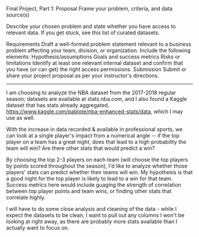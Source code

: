 Final Project, Part 1: Proposal
Frame your problem, criteria, and data source(s)

Describe your chosen problem and state whether you have access to relevant data. If you get stuck, see this list of curated datasets.

Requirements
Draft a well-formed problem statement relevant to a business problem affecting your team, division, or organization.
Include the following elements:
Hypothesis/assumptions
Goals and success metrics
Risks or limitations
Identify at least one relevant internal dataset and confirm that you have (or can get) the right access permissions.
Submission
Submit or share your project proposal as per your instructor's directions.

--------------

I am choosing to analyze the NBA dataset from the 2017-2018 regular season; datasets are available at stats.nba.com, and I also found a Kaggle dataset that has stats already aggregated, https://www.kaggle.com/pablote/nba-enhanced-stats/data, which I may use as well.

With the increase in data recorded & available in professional sports, we can look at a single player's impact from a numerical angle -- if the top player on a team has a great night, does that lead to a high probability the team will win?  Are there other stats that would predict a win?

By choosing the top 2-3 players on each team (will choose the top players by points scored throughout the season), I'd like to analyze whether those players' stats can predict whether their teams will win. My hypothesis is that a good night for the top player is likely to lead to a win for that team.  Success metrics here would include guaging the strength of correlation between top player points and team wins, or finding other stats that correlate highly.

I will have to do some close analysis and cleaning of the data - while I expect the datasets to be clean, I want to pull out any columns I won't be looking at right away, as there are probably more stats available than I actually want to focus on.
